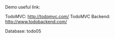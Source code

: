 
Demo useful link:

TodoMVC: http://todomvc.com/
TodoMVC Backend: http://www.todobackend.com/

Database: todo05